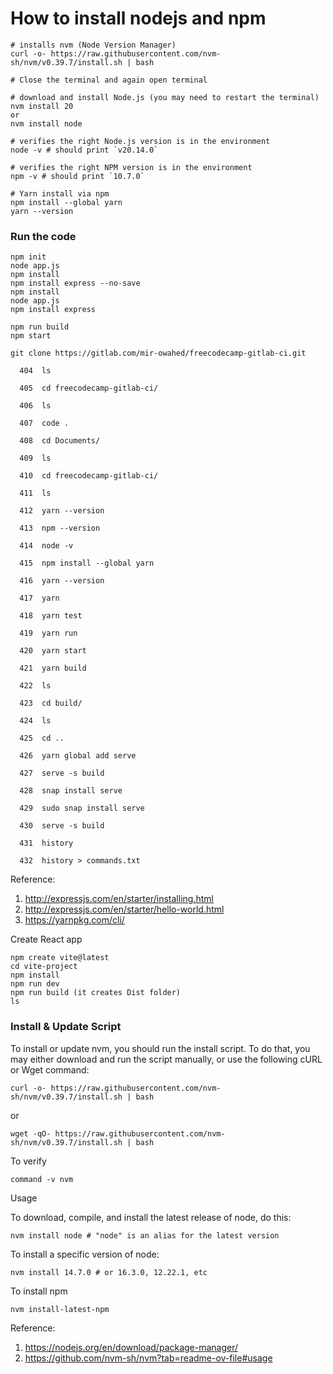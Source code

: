 # How to install nodejs and npm
```
# installs nvm (Node Version Manager)
curl -o- https://raw.githubusercontent.com/nvm-sh/nvm/v0.39.7/install.sh | bash

# Close the terminal and again open terminal

# download and install Node.js (you may need to restart the terminal)
nvm install 20
or
nvm install node

# verifies the right Node.js version is in the environment
node -v # should print `v20.14.0`

# verifies the right NPM version is in the environment
npm -v # should print `10.7.0`

# Yarn install via npm
npm install --global yarn
yarn --version
```
### Run the code
```
npm init
node app.js
npm install
npm install express --no-save
npm install
node app.js
npm install express
```
```
npm run build
npm start
```
```
git clone https://gitlab.com/mir-owahed/freecodecamp-gitlab-ci.git

  404  ls

  405  cd freecodecamp-gitlab-ci/

  406  ls

  407  code .

  408  cd Documents/

  409  ls

  410  cd freecodecamp-gitlab-ci/

  411  ls

  412  yarn --version

  413  npm --version

  414  node -v

  415  npm install --global yarn

  416  yarn --version

  417  yarn

  418  yarn test

  419  yarn run

  420  yarn start

  421  yarn build

  422  ls

  423  cd build/

  424  ls

  425  cd ..

  426  yarn global add serve

  427  serve -s build

  428  snap install serve

  429  sudo snap install serve

  430  serve -s build

  431  history

  432  history > commands.txt
```
Reference:
1. <http://expressjs.com/en/starter/installing.html>
2. <http://expressjs.com/en/starter/hello-world.html>
3. <https://yarnpkg.com/cli/>


Create React app
```
npm create vite@latest
cd vite-project
npm install
npm run dev
npm run build (it creates Dist folder)
ls
```




### Install & Update Script

To install or update nvm, you should run the install script. To do that, you may either download and run the script manually, or use the following cURL or Wget command:
```
curl -o- https://raw.githubusercontent.com/nvm-sh/nvm/v0.39.7/install.sh | bash
```
or
```
wget -qO- https://raw.githubusercontent.com/nvm-sh/nvm/v0.39.7/install.sh | bash
```
To verify
```
command -v nvm
```

Usage

To download, compile, and install the latest release of node, do this:
```
nvm install node # "node" is an alias for the latest version
```
To install a specific version of node:
```
nvm install 14.7.0 # or 16.3.0, 12.22.1, etc
```
To install npm
```
nvm install-latest-npm
```
Reference:
1. <https://nodejs.org/en/download/package-manager/>
2. <https://github.com/nvm-sh/nvm?tab=readme-ov-file#usage>


